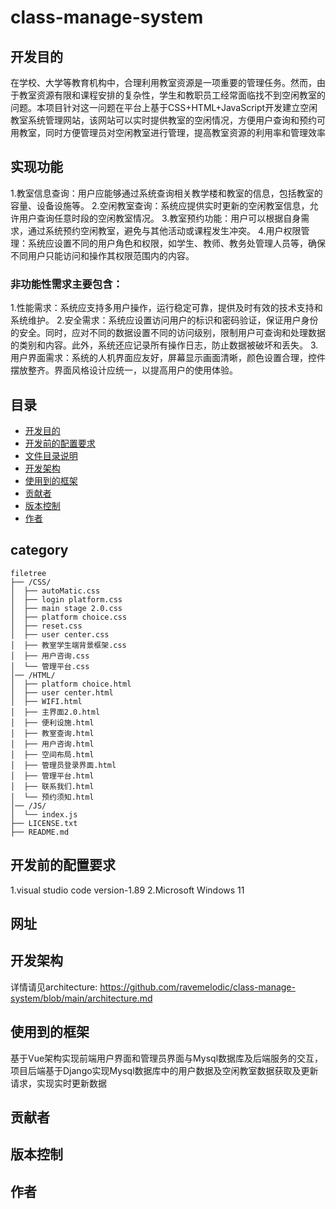 # class-manage-system
## 开发目的
在学校、大学等教育机构中，合理利用教室资源是一项重要的管理任务。然而，由于教室资源有限和课程安排的复杂性，学生和教职员工经常面临找不到空闲教室的问题。本项目针对这一问题在平台上基于CSS+HTML+JavaScript开发建立空闲教室系统管理网站，该网站可以实时提供教室的空闲情况，方便用户查询和预约可用教室，同时方便管理员对空闲教室进行管理，提高教室资源的利用率和管理效率
## 实现功能
1.教室信息查询：用户应能够通过系统查询相关教学楼和教室的信息，包括教室的容量、设备设施等。
2.空闲教室查询：系统应提供实时更新的空闲教室信息，允许用户查询任意时段的空闲教室情况。
3.教室预约功能：用户可以根据自身需求，通过系统预约空闲教室，避免与其他活动或课程发生冲突。
4.用户权限管理：系统应设置不同的用户角色和权限，如学生、教师、教务处管理人员等，确保不同用户只能访问和操作其权限范围内的内容。
### 非功能性需求主要包含：
1.性能需求：系统应支持多用户操作，运行稳定可靠，提供及时有效的技术支持和系统维护。
2.安全需求：系统应设置访问用户的标识和密码验证，保证用户身份的安全。同时，应对不同的数据设置不同的访问级别，限制用户可查询和处理数据的类别和内容。此外，系统还应记录所有操作日志，防止数据被破坏和丢失。
3.用户界面需求：系统的人机界面应友好，屏幕显示画面清晰，颜色设置合理，控件摆放整齐。界面风格设计应统一，以提高用户的使用体验。

## 目录
- [开发目的](#开发目的)
- [开发前的配置要求](#开发前的配置要求)
- [文件目录说明](#目录)
- [开发架构](#开发架构)
- [使用到的框架](#使用到的框架)
- [贡献者](#贡献者)
- [版本控制](#版本控制)
- [作者](#作者)
## category
```
filetree 
├── /CSS/
│  ├── autoMatic.css
│  ├── login platform.css
│  ├── main stage 2.0.css
│  ├── platform choice.css
│  ├── reset.css
│  ├── user center.css
│  ├── 教室学生端背景框架.css
│  ├── 用户咨询.css
│  └── 管理平台.css
│── /HTML/
│  ├── platform choice.html
│  ├── user center.html
│  ├── WIFI.html
│  ├── 主界面2.0.html
│  ├── 便利设施.html
│  ├── 教室查询.html
│  ├── 用户咨询.html
│  ├── 空间布局.html
│  ├── 管理员登录界面.html
│  ├── 管理平台.html
│  ├── 联系我们.html
│  └── 预约须知.html
│── /JS/
│  └── index.js
├── LICENSE.txt
├── README.md
```

## 开发前的配置要求

1.visual studio code version-1.89
2.Microsoft Windows 11 

## 网址

## 开发架构
详情请见architecture: https://github.com/ravemelodic/class-manage-system/blob/main/architecture.md
## 使用到的框架
基于Vue架构实现前端用户界面和管理员界面与Mysql数据库及后端服务的交互，项目后端基于Django实现Mysql数据库中的用户数据及空闲教室数据获取及更新请求，实现实时更新数据
## 贡献者

## 版本控制

## 作者






